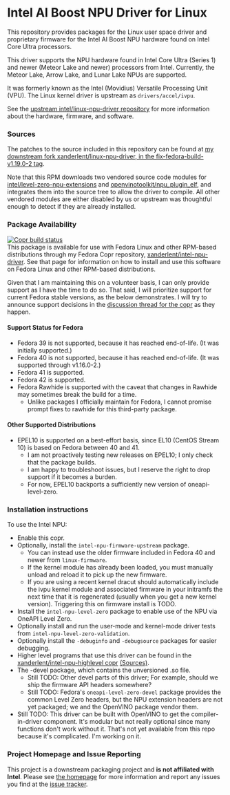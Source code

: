Intel AI Boost NPU Driver for Linux
===================================

This repository provides packages for the Linux user space driver and proprietary firmware for the Intel AI Boost NPU hardware found on Intel Core Ultra processors.

This driver supports the NPU hardware found in Intel Core Ultra (Series 1) and newer (Meteor Lake and newer) processors from Intel. Currently, the Meteor Lake, Arrow Lake, and Lunar Lake NPUs are supported.

It was formerly known as the Intel (Movidius) Versatile Processing Unit (VPU). The Linux kernel driver is upstream as `drivers/accel/ivpu`.

See the [upstream intel/linux-npu-driver repository](https://github.com/intel/linux-npu-driver) for more information about the hardware, firmware, and software.

### Sources

The patches to the source included in this repository can be found at [my downstream fork xanderlent/linux-npu-driver, in the fix-fedora-build-v1.19.0-2 tag](https://github.com/xanderlent/linux-npu-driver/tree/fix-fedora-build-v1.19.0-2).

Note that this RPM downloads two vendored source code modules for [intel/level-zero-npu-extensions](https://github.com/intel/level-zero-npu-extensions/) and [openvinotoolkit/npu\_plugin\_elf](https://github.com/openvinotoolkit/npu_plugin_elf/), and integrates them into the source tree to allow the driver to compile. All other vendored modules are either disabled by us or upstream was thoughtful enough to detect if they are already installed.

### Package Availability

[![Copr build status](https://copr.fedorainfracloud.org/coprs/xanderlent/intel-npu-driver/package/intel-npu-level-zero/status_image/last_build.png)](https://copr.fedorainfracloud.org/coprs/xanderlent/intel-npu-driver/package/intel-npu-level-zero/)  
This package is available for use with Fedora Linux and other RPM-based distributions through my Fedora Copr repository, [xanderlent/intel-npu-driver](https://copr.fedorainfracloud.org/coprs/xanderlent/intel-npu-driver). See that page for information on how to install and use this software on Fedora Linux and other RPM-based distributions.

Given that I am maintaining this on a volunteer basis, I can only provide support as I have the time to do so. That said, I will prioritize support for current Fedora stable versions, as the below demonstrates. I will try to announce support decisions in the [discussion thread for the copr](https://discussion.fedoraproject.org/t/xanderlent-intel-npu-driver/124221) as they happen.

#### Support Status for Fedora

- Fedora 39 is not supported, because it has reached end-of-life. (It was initially supported.)
- Fedora 40 is not supported, because it has reached end-of-life. (It was supported through v1.16.0-2.)
- Fedora 41 is supported.
- Fedora 42 is supported.
- Fedora Rawhide is supported with the caveat that changes in Rawhide may sometimes break the build for a time.
  - Unlike packages I officially maintain for Fedora, I cannot promise prompt fixes to rawhide for this third-party package.

#### Other Supported Distributions

- EPEL10 is supported on a best-effort basis, since EL10 (CentOS Stream 10) is based on Fedora between 40 and 41.
  - I am not proactively testing new releases on EPEL10; I only check that the package builds.
  - I am happy to troubleshoot issues, but I reserve the right to drop support if it becomes a burden.
  - For now, EPEL10 backports a sufficiently new version of oneapi-level-zero.

### Installation instructions

To use the Intel NPU:

  - Enable this copr.
  - Optionally, install the `intel-npu-firmware-upstream` package.
    - You can instead use the older firmware included in Fedora 40 and newer from `linux-firmware`.
    - If the kernel module has already been loaded, you must manually unload and reload it to pick up the new firmware.
    - If you are using a recent kernel dracut should automatically include the ivpu kernel module and associated firmware in your initramfs the next time that it is regenerated (usually when you get a new kernel version). Triggering this on firmware install is TODO.
  - Install the `intel-npu-level-zero` package to enable use of the NPU via OneAPI Level Zero.
  - Optionally install and run the user-mode and kernel-mode driver tests from `intel-npu-level-zero-validation`.
  - Optionally install the `-debuginfo` and `-debugsource` packages for easier debugging.
  - Higher level programs that use this driver can be found in the [xanderlent/intel-npu-highlevel copr](https://copr.fedorainfracloud.org/coprs/xanderlent/intel-npu-highlevel/) [(Sources)](https://github.com/xanderlent/intel-npu-highlevel-rpms).
  - The -devel package, which contains the unversioned .so file.
    - Still TODO: Other devel parts of this driver; For example, should we ship the firmware API headers somewhere?
    - Still TODO: Fedora's `oneapi-level-zero-devel` package provides the common Level Zero headers, but the NPU extension headers are not yet packaged; we and the OpenVINO package vendor them.
  - Still TODO: This driver can be built with OpenVINO to get the compiler-in-driver component. It's modular but not really optional since many functions don't work without it. That's not yet available from this repo because it's complicated. I'm working on it.


### Project Homepage and Issue Reporting

This project is a downstream packaging project and **is not affiliated with Intel**. Please see [the homepage](https://github.com/xanderlent/intel-npu-driver-rpm) for more information and report any issues you find at the [issue tracker](https://github.com/xanderlent/intel-npu-driver-rpm/issues).
